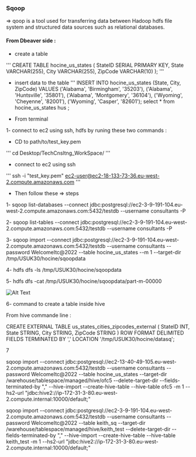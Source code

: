 ### Sqoop 
⇒ qoop is a tool used for transferring data between Hadoop hdfs file system and structured data sources such as relational databases.

#### From Dbeaver side : 
- create a table 

'''
CREATE TABLE hocine_us_states (
  StateID SERIAL PRIMARY KEY,
   State VARCHAR(255),
   City VARCHAR(255),
   ZipCode VARCHAR(10)
);
'''

- insert data to the table 
'''
INSERT INTO hocine_us_states (State, City, ZipCode)
VALUES
('Alabama', 'Birmingham', '35203'),
('Alabama', 'Huntsville', '35801'),
('Alabama', 'Montgomery', '36104'),
('Wyoming', 'Cheyenne', '82001'),
('Wyoming', 'Casper', '82601');
select * from hocine_us_states hus ;


- From terminal 

1- connect to ec2 using ssh, hdfs by runing these two commands :

- CD to path/to/test_key.pem

'''
cd Desktop/TechCnsltng_WorkSpace/
'''

- connect to ec2 using ssh

'''
ssh -i "test_key.pem" ec2-user@ec2-18-133-73-36.eu-west-2.compute.amazonaws.com
'''



- Then follow these  ⇒ steps 

1- 
sqoop list-databases --connect jdbc:postgresql://ec2-3-9-191-104.eu-west-2.compute.amazonaws.com:5432/testdb --username consultants -P

2- 
sqoop list-tables --connect jdbc:postgresql://ec2-3-9-191-104.eu-west-2.compute.amazonaws.com:5432/testdb --username consultants -P

3- 
sqoop import --connect jdbc:postgresql://ec2-3-9-191-104.eu-west-2.compute.amazonaws.com:5432/testdb --username consultants --password WelcomeItc@2022 --table hocine_us_states --m 1 --target-dir /tmp/USUK30/hocine/sqoopdata

4-
hdfs dfs -ls /tmp/USUK30/hocine/sqoopdata

5-
hdfs dfs -cat /tmp/USUK30/hocine/sqoopdata/part-m-00000

![Alt Text](/Users/hmakhlouf/Desktop/TechCnsltng_WorkSpace/sqoop/sqoop_data.png)




6- command to create a table inside hive 

From hive commande line : 

CREATE EXTERNAL TABLE us_states_cities_zipcodes_external (
    StateID INT,
    State STRING,
    City STRING,
    ZipCode STRING
)
ROW FORMAT DELIMITED
FIELDS TERMINATED BY ','
LOCATION '/tmp/USUK30/hocine/datasq';


7 

sqoop import --connect jdbc:postgresql://ec2-13-40-49-105.eu-west-2.compute.amazonaws.com:5432/testdb --username consultants --password WelcomeItc@2022  --table hocine_us_states  --target-dir /warehouse/tablespace/managed/hive/ofc5 --delete-target-dir --fields-terminated-by ","  --hive-import --create-hive-table --hive-table ofc5 -m 1 --hs2-url "jdbc:hive2://ip-172-31-3-80.eu-west-2.compute.internal:10000/default;"


sqoop import --connect jdbc:postgresql://ec2-3-9-191-104.eu-west-2.compute.amazonaws.com:5432/testdb --username consultants --password WelcomeItc@2022  --table keith_sq  --target-dir /warehouse/tablespace/managed/hive/keith_test --delete-target-dir --fields-terminated-by ","  --hive-import --create-hive-table --hive-table keith_test -m 1 --hs2-url "jdbc:hive2://ip-172-31-3-80.eu-west-2.compute.internal:10000/default;"

